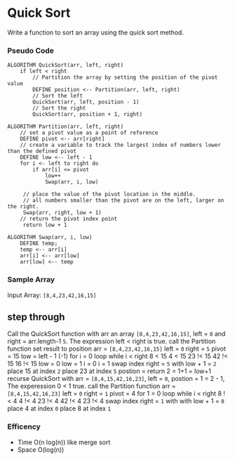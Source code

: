 # Quick Sort

Write a function to sort an array using the quick sort method.

### Pseudo Code

```
ALGORITHM QuickSort(arr, left, right)
    if left < right
        // Partition the array by setting the position of the pivot value 
        DEFINE position <-- Partition(arr, left, right)
        // Sort the left
        QuickSort(arr, left, position - 1)
        // Sort the right
        QuickSort(arr, position + 1, right)

ALGORITHM Partition(arr, left, right)
    // set a pivot value as a point of reference
    DEFINE pivot <-- arr[right]
    // create a variable to track the largest index of numbers lower than the defined pivot
    DEFINE low <-- left - 1
    for i <- left to right do
        if arr[i] <= pivot
            low++
            Swap(arr, i, low)

     // place the value of the pivot location in the middle.
     // all numbers smaller than the pivot are on the left, larger on the right. 
     Swap(arr, right, low + 1)
    // return the pivot index point
     return low + 1

ALGORITHM Swap(arr, i, low)
    DEFINE temp;
    temp <-- arr[i]
    arr[i] <-- arr[low]
    arr[low] <-- temp
```

### Sample Array

Input Array: `[8,4,23,42,16,15]`

## step through

Call the QuickSort function with arr an array `[8,4,23,42,16,15]`, left = `0` and right = arr.length-1 `5`.  The expression left < right is true. 
    call the Partition function set result to position
        arr = `[8,4,23,42,16,15]`
        left = `0`
        right = `5`
            pivot = 15
            low = left - 1 (-1)
                for i = 0 loop while i < right
                    8 < 15      4 < 15      23 !< 15    42 !< 15    16 !< 15
                    low = 0     low = 1
                    i = 0       i = 1
                swap index  right = `5` with low + 1 = `2`
                    place 15 at index `2`
                    place 23 at index `5`
    postion = return 2 = 1+1 = low+1
    recurse QuickSort with arr = `[8,4,15,42,16,23]`, left = `0`, postion = 1 = 2 - 1, The experession 0 < 1 true.
        call the Partition function 
            arr = `[8,4,15,42,16,23]`
            left = `0`
            right = `1`
                pivot  = 4
                    for 1 = 0 loop while i < right
                        8 !< 4      4 !< 4      23 !< 4    42 !< 4    23 !< 4
                    swap index right = `1` with with low + 1 = `0`
                        place 4 at index `0`
                        place 8 at index `1`



                    


### Efficency
- Time O(n log(n)) like merge sort
- Space O(log(n))
